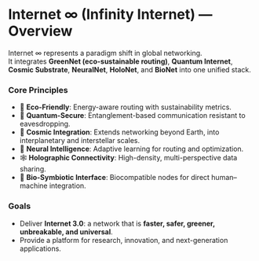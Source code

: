 # Internet ∞ (Infinity Internet) — Overview

Internet ∞ represents a paradigm shift in global networking.  
It integrates **GreenNet (eco-sustainable routing)**, **Quantum Internet**, **Cosmic Substrate**, **NeuralNet**, **HoloNet**, and **BioNet** into one unified stack.

### Core Principles
- 🌱 **Eco-Friendly**: Energy-aware routing with sustainability metrics.
- 🔮 **Quantum-Secure**: Entanglement-based communication resistant to eavesdropping.
- 🌌 **Cosmic Integration**: Extends networking beyond Earth, into interplanetary and interstellar scales.
- 🧠 **Neural Intelligence**: Adaptive learning for routing and optimization.
- 🕸️ **Holographic Connectivity**: High-density, multi-perspective data sharing.
- 🧬 **Bio-Symbiotic Interface**: Biocompatible nodes for direct human–machine integration.

### Goals
- Deliver **Internet 3.0**: a network that is **faster, safer, greener, unbreakable, and universal**.
- Provide a platform for research, innovation, and next-generation applications.